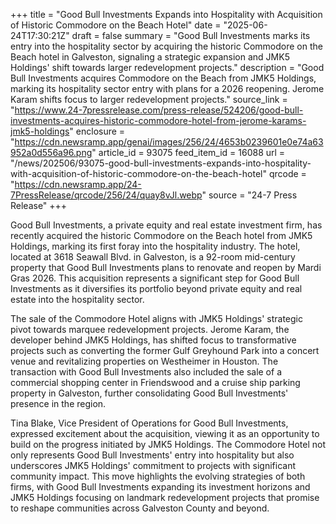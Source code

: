 +++
title = "Good Bull Investments Expands into Hospitality with Acquisition of Historic Commodore on the Beach Hotel"
date = "2025-06-24T17:30:21Z"
draft = false
summary = "Good Bull Investments marks its entry into the hospitality sector by acquiring the historic Commodore on the Beach hotel in Galveston, signaling a strategic expansion and JMK5 Holdings' shift towards larger redevelopment projects."
description = "Good Bull Investments acquires Commodore on the Beach from JMK5 Holdings, marking its hospitality sector entry with plans for a 2026 reopening. Jerome Karam shifts focus to larger redevelopment projects."
source_link = "https://www.24-7pressrelease.com/press-release/524206/good-bull-investments-acquires-historic-commodore-hotel-from-jerome-karams-jmk5-holdings"
enclosure = "https://cdn.newsramp.app/genai/images/256/24/4653b0239601e0e74a63952a0d556a96.png"
article_id = 93075
feed_item_id = 16088
url = "/news/202506/93075-good-bull-investments-expands-into-hospitality-with-acquisition-of-historic-commodore-on-the-beach-hotel"
qrcode = "https://cdn.newsramp.app/24-7PressRelease/qrcode/256/24/quay8vJl.webp"
source = "24-7 Press Release"
+++

<p>Good Bull Investments, a private equity and real estate investment firm, has recently acquired the historic Commodore on the Beach hotel from JMK5 Holdings, marking its first foray into the hospitality industry. The hotel, located at 3618 Seawall Blvd. in Galveston, is a 92-room mid-century property that Good Bull Investments plans to renovate and reopen by Mardi Gras 2026. This acquisition represents a significant step for Good Bull Investments as it diversifies its portfolio beyond private equity and real estate into the hospitality sector.</p><p>The sale of the Commodore Hotel aligns with JMK5 Holdings' strategic pivot towards marquee redevelopment projects. Jerome Karam, the developer behind JMK5 Holdings, has shifted focus to transformative projects such as converting the former Gulf Greyhound Park into a concert venue and revitalizing properties on Westheimer in Houston. The transaction with Good Bull Investments also included the sale of a commercial shopping center in Friendswood and a cruise ship parking property in Galveston, further consolidating Good Bull Investments' presence in the region.</p><p>Tina Blake, Vice President of Operations for Good Bull Investments, expressed excitement about the acquisition, viewing it as an opportunity to build on the progress initiated by JMK5 Holdings. The Commodore Hotel not only represents Good Bull Investments' entry into hospitality but also underscores JMK5 Holdings' commitment to projects with significant community impact. This move highlights the evolving strategies of both firms, with Good Bull Investments expanding its investment horizons and JMK5 Holdings focusing on landmark redevelopment projects that promise to reshape communities across Galveston County and beyond.</p>